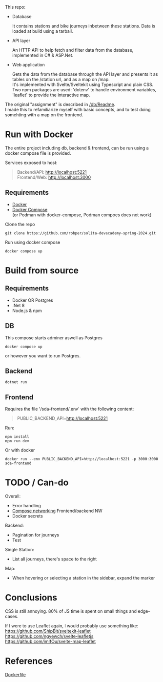 This repo:

- Database

    It contains stations and bike journeys inbetween these stations.
    Data is loaded at build using a tarball.
- API layer

    An HTTP API to help fetch and filter data from the database, implemented in C# & ASP.Net.
- Web application

    Gets the data from the database through the API layer and presents it as tables on the /station url, and as a map on /map.  
    It's implemented with Svelte/Sveltekit using Typescript and plain CSS.  
    Two npm packages are used: 'dotenv' to handle environment variables, 'leaflet' to provide the interactive map.

The original "assignment" is described in [/db/Readme](https://github.com/robper/solita-devacademy-spring-2024/blob/master/db/README.md).  
I made this to refamiliarize myself with basic concepts, and to test doing somehting with a map on the frontend.

# Run with Docker

The entire project including db, backend & frontend, can be run using a docker compose file is provided.

Services exposed to host:  

>Backend/API: <http://localhost:5221>  
>Frontend/Web: <http://localhost:3000>

## Requirements

- [Docker](https://www.docker.com/community-edition#/download)
- [Docker Compose](https://docs.docker.com/compose/install/)  
(or Podman with docker-compose, Podman compoes does not work)

Clone the repo

    git clone https://github.com/robper/solita-devacademy-spring-2024.git

Run using docker compose

    docker compose up

# Build from source

## Requirements

- Docker OR Postgres
- .Net 8
- Node.js & npm

## DB

This compose starts adminer aswell as Postgres

    docker compose up

or however you want to run Postgres.

## Backend

    dotnet run

## Frontend

Requires the file '/sda-frontend/.env' with the following content:

>PUBLIC_BACKEND_API=<http://localhost:5221>

Run:

    npm install
    npm run dev

Or with docker

    docker run --env PUBLIC_BACKEND_API=http://localhost:5221 -p 3000:3000 sda-frontend

# TODO / Can-do

Overall:

- Error handling
- [Compose networking](https://docs.docker.com/compose/networking/) Frontend/backend NW
- Docker secrets

Backend:

- Pagination for journeys
- Test

Single Station:

- List all journeys, there's space to the right

Map:

- When hovering or selecting a station in the sidebar, expand the marker

# Conclusions

CSS is still annoying.
80% of JS time is spent on small things and edge-cases.

If I were to use Leaflet again, I would probably use something like:  
<https://github.com/ShipBit/sveltekit-leaflet>  
<https://github.com/ngyewch/svelte-leafletjs>  
<https://github.com/imIfOu/svelte-map-leaflet>  

# References

[Dockerfile](https://gist.github.com/aradalvand/04b2cad14b00e5ffe8ec96a3afbb34fb)
